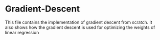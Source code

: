 # Gradient-Descent
This file contains the implementation of gradient descent from scratch. It also shows how the gradient descent is used for optimizing the weights of linear regression
